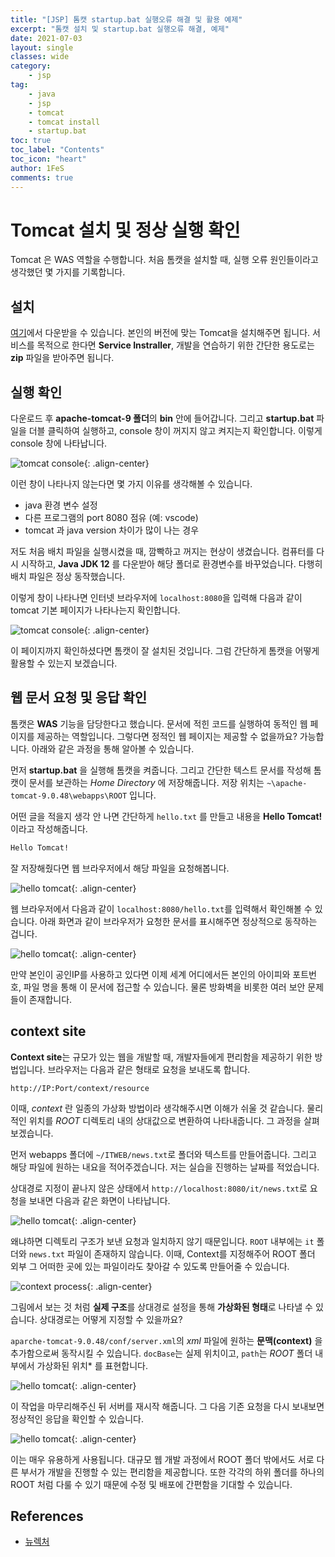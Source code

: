 ```yaml
---
title: "[JSP] 톰캣 startup.bat 실행오류 해결 및 활용 예제"
excerpt: "톰캣 설치 및 startup.bat 실행오류 해결, 예제"
date: 2021-07-03
layout: single
classes: wide
category:
    - jsp
tag:
    - java
    - jsp
    - tomcat
    - tomcat install
    - startup.bat
toc: true
toc_label: "Contents"
toc_icon: "heart"
author: 1FeS
comments: true
---
```


# Tomcat 설치 및 정상 실행 확인

Tomcat 은 WAS 역할을 수행합니다. 처음 톰캣을 설치할 때, 실행 오류 원인들이라고 생각했던 몇 가지를 기록합니다.

## 설치

[여기](https://tomcat.apache.org/)에서 다운받을 수 있습니다. 본인의 버전에 맞는 Tomcat을 설치해주면 됩니다. 서비스를 목적으로 한다면 **Service Instraller**, 개발을 연습하기 위한 간단한 용도로는 **zip** 파일을 받아주면 됩니다.

## 실행 확인

다운로드 후 **apache-tomcat-9 폴더**의 **bin** 안에 들어갑니다. 그리고 **startup.bat** 파일을 더블 클릭하여 실행하고, console 창이 꺼지지 않고 켜지는지 확인합니다. 이렇게 console 창에 나타납니다.

![tomcat console](/_img/2021-07-05/tomcat_console.jpg){: .align-center}

이런 창이 나타나지 않는다면 몇 가지 이유를 생각해볼 수 있습니다.

- java 환경 변수 설정
- 다른 프로그램의 port 8080 점유 (예: vscode)
- tomcat 과 java version 차이가 많이 나는 경우

저도 처음 배치 파일을 실행시켰을 때, 깜빡하고 꺼지는 현상이 생겼습니다. 컴퓨터를 다시 시작하고, **Java JDK 12** 를 다운받아 해당 폴더로 환경변수를 바꾸었습니다. 다행히 배치 파일은 정상 동작했습니다.

이렇게 창이 나타나면 인터넷 브라우저에 `localhost:8080`을 입력해 다음과 같이 tomcat 기본 페이지가 나타나는지 확인합니다.

![tomcat console](/_img/2021-07-05/tomcat_page.jpg){: .align-center}

이 페이지까지 확인하셨다면 톰캣이 잘 설치된 것입니다. 그럼 간단하게 톰캣을 어떻게 활용할 수 있는지 보겠습니다.

## 웹 문서 요청 및 응답 확인

톰캣은 **WAS** 기능을 담당한다고 했습니다. 문서에 적힌 코드를 실행하여 동적인 웹 페이지를 제공하는 역할입니다. 그렇다면 정적인 웹 페이지는 제공할 수 없을까요? 가능합니다. 아래와 같은 과정을 통해 알아볼 수 있습니다.

먼저 **startup.bat** 을 실행해 톰캣을 켜줍니다. 그리고 간단한 텍스트 문서를 작성해 톰캣이 문서를 보관하는 *Home Directory* 에 저장해줍니다. 저장 위치는 `~\apache-tomcat-9.0.48\webapps\ROOT` 입니다.

어떤 글을 적을지 생각 안 나면 간단하게 `hello.txt` 를 만들고 내용을 **Hello Tomcat!** 이라고 작성해줍니다.

```txt
Hello Tomcat!
```

잘 저장해줬다면 웹 브라우저에서 해당 파일을 요청해봅니다.

![hello tomcat](/_img/2021-07-06/hello_tomcat.jpg){: .align-center}

웹 브라우저에서 다음과 같이 `localhost:8080/hello.txt`를 입력해서 확인해볼 수 있습니다. 아래 화면과 같이 브라우저가 요청한 문서를 표시해주면 정상적으로 동작하는 겁니다.

![hello tomcat](/_img/2021-07-06/hello_tomcat2.jpg){: .align-center}

만약 본인이 공인IP를 사용하고 있다면 이제 세계 어디에서든 본인의 아이피와 포트번호, 파일 명을 통해 이 문서에 접근할 수 있습니다. 물론 방화벽을 비롯한 여러 보안 문제들이 존재합니다. 

## context site

**Context site**는 규모가 있는 웹을 개발할 때, 개발자들에게 편리함을 제공하기 위한 방법입니다. 브라우저는 다음과 같은 형태로 요청을 보내도록 합니다.

`http://IP:Port/context/resource`

이때, *context* 란 일종의 가상화 방법이라 생각해주시면 이해가 쉬울 것 같습니다. 물리적인 위치를 *ROOT* 디렉토리 내의 상대값으로 변환하여 나타내줍니다. 그 과정을 살펴보겠습니다.

먼저 webapps 폴더에 `~/ITWEB/news.txt`로 폴더와 텍스트를 만들어줍니다. 그리고 해당 파일에 원하는 내요을 적어주겠습니다. 저는 실습을 진행하는 날짜를 적었습니다.

상대경로 지정이 끝나지 않은 상태에서 `http://localhost:8080/it/news.txt`로 요청을 보내면 다음과 같은 화면이 나타납니다.

![hello tomcat](/_img/2021-07-06/before_context.jpg){: .align-center}

왜냐하면 디렉토리 구조가 보낸 요청과 일치하지 않기 때문입니다. `ROOT` 내부에는 `it` 폴더와 `news.txt` 파일이 존재하지 않습니다. 이때, Context를 지정해주어 ROOT 폴더 외부 그 어떠한 곳에 있는 파일이라도 찾아갈 수 있도록 만들어줄 수 있습니다.

![context process](/_img/2021-07-06/context_process.jpg){: .align-center}

그림에서 보는 것 처럼 **실제 구조**를 상대경로 설정을 통해 **가상화된 형태**로 나타낼 수 있습니다. 상대경로는 어떻게 지정할 수 있을까요?

`aparche-tomcat-9.0.48/conf/server.xml`의 *xml* 파일에 원하는 **문맥(context)** 을 추가함으로써 동작시킬 수 있습니다. `docBase`는 실제 위치이고, `path`는 *ROOT* 폴더 내부에서 가상화된 위치* 를 표현합니다.

![hello tomcat](/_img/2021-07-06/context_add.jpg){: .align-center}

이 작업을 마무리해주신 뒤 서버를 재시작 해줍니다. 그 다음 기존 요청을 다시 보내보면 정상적인 응답을 확인할 수 있습니다.

![hello tomcat](/_img/2021-07-06/after_context.jpg){: .align-center}

이는 매우 유용하게 사용됩니다. 대규모 웹 개발 과정에서 ROOT 폴더 밖에서도 서로 다른 부서가 개발을 진행할 수 있는 편리함을 제공합니다. 또한 각각의 하위 폴더를 하나의 ROOT 처럼 다룰 수 있기 때문에 수정 및 배포에 간편함을 기대할 수 있습니다.

## References
- [뉴렉처](https://www.youtube.com/channel/UC5-ixpj8DioZqmrasj6Ihpw)
